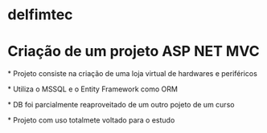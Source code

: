 # delfimtec


<h1>Criação de um projeto ASP NET MVC</h1>
* Projeto consiste na criação de uma loja virtual de hardwares e periféricos
<p>
* Utiliza o MSSQL e o Entity Framework como ORM<p>* DB foi parcialmente reaproveitado de um outro pojeto de um curso
<p>* Projeto com uso totalmete voltado para o estudo

 
